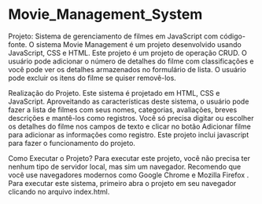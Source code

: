 # Movie_Management_System

Projeto: Sistema de gerenciamento de filmes em JavaScript com código-fonte.
O sistema Movie Management é um projeto  desenvolvido usando JavaScript, CSS e HTML. Este projeto é um projeto de operação CRUD. 
 O usuário pode adicionar o número de detalhes do filme com classificações e você pode ver os detalhes armazenados no formulário de lista. O usuário pode excluir os itens do filme se quiser removê-los.  

Realização do Projeto.
Este sistema é projetado em HTML, CSS e JavaScript. Aproveitando as características deste sistema, o usuário pode fazer a lista de filmes com seus nomes, categorias, avaliações, breves descrições e mantê-los como registros. Você só precisa digitar ou escolher os detalhes do filme nos campos de texto e clicar no botão Adicionar filme para adicionar as informações como registro. Este projeto inclui javascript para fazer o funcionamento do projeto.

Como Executar o Projeto?
Para executar este projeto, você não precisa ter nenhum tipo de servidor local, mas sim um navegador. Recomendo que você use navegadores modernos como  Google Chrome  e  Mozilla Firefox . Para executar este sistema, primeiro abra o projeto em seu navegador clicando no arquivo index.html. 
